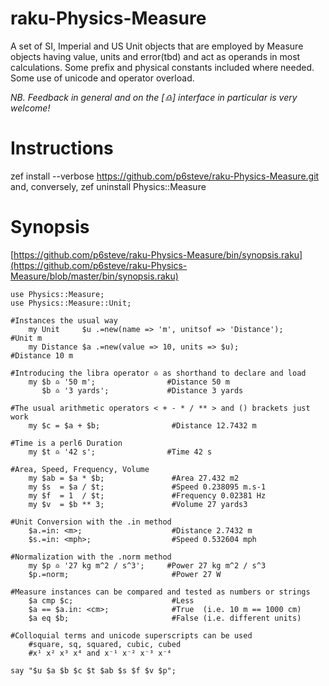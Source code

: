 # raku-Physics-Measure
A set of SI, Imperial and US Unit objects that are employed by Measure objects having value, units and error(tbd) and act as operands in most calculations. Some prefix and physical constants included where needed. Some use of unicode and operator overload.

*NB. Feedback in general and on the [♎️] interface in particular is very welcome!*

# Instructions
zef install --verbose https://github.com/p6steve/raku-Physics-Measure.git
and, conversely,
zef uninstall Physics::Measure

# Synopsis
[https://github.com/p6steve/raku-Physics-Measure/bin/synopsis.raku](https://github.com/p6steve/raku-Physics-Measure/blob/master/bin/synopsis.raku)

```perl6
use Physics::Measure;
use Physics::Measure::Unit;

#Instances the usual way 
    my Unit     $u .=new(name => 'm', unitsof => 'Distance');      #Unit m
    my Distance $a .=new(value => 10, units => $u);                #Distance 10 m
        
#Introducing the libra operator ♎️ as shorthand to declare and load
    my $b ♎️ '50 m';                #Distance 50 m
       $b ♎️ '3 yards';             #Distance 3 yards

#The usual arithmetic operators < + - * / ** > and () brackets just work
    my $c = $a + $b;                #Distance 12.7432 m 

#Time is a perl6 Duration
    my $t ♎️ '42 s';                #Time 42 s

#Area, Speed, Frequency, Volume
    my $ab = $a * $b;               #Area 27.432 m2
    my $s  = $a / $t;               #Speed 0.238095 m.s-1
    my $f  = 1  / $t;               #Frequency 0.02381 Hz
    my $v  = $b ** 3;               #Volume 27 yards3

#Unit Conversion with the .in method
    $a.=in: <m>;                    #Distance 2.7432 m
    $s.=in: <mph>;                  #Speed 0.532604 mph 

#Normalization with the .norm method
    my $p ♎️ '27 kg m^2 / s^3';     #Power 27 kg m^2 / s^3 
    $p.=norm;                       #Power 27 W 

#Measure instances can be compared and tested as numbers or strings
    $a cmp $c;                      #Less
    $a == $a.in: <cm>;              #True  (i.e. 10 m == 1000 cm) 
    $a eq $b;                       #False (i.e. different units)

#Colloquial terms and unicode superscripts can be used
    #square, sq, squared, cubic, cubed
    #x¹ x² x³ x⁴ and x⁻¹ x⁻² x⁻³ x⁻⁴ 

say "$u $a $b $c $t $ab $s $f $v $p"; 
```
